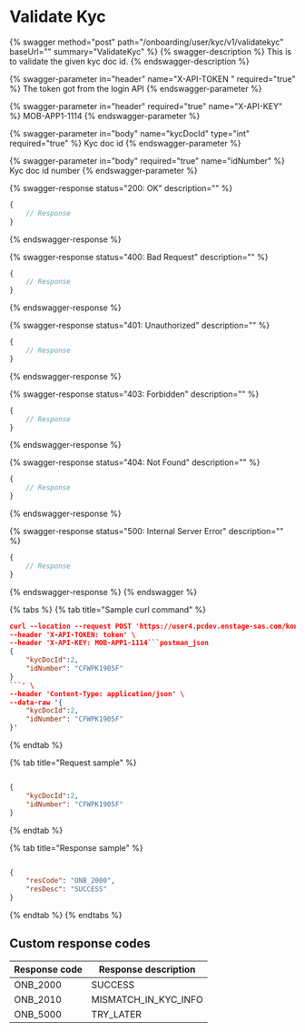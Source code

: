 # Validate Kyc

{% swagger method="post" path="/onboarding/user/kyc/v1/validatekyc" baseUrl="<domain>" summary="ValidateKyc" %}
{% swagger-description %}
This is to validate the given kyc doc id.
{% endswagger-description %}

{% swagger-parameter in="header" name="X-API-TOKEN  " required="true" %}
The token got from the login API
{% endswagger-parameter %}

{% swagger-parameter in="header" required="true" name="X-API-KEY" %}
MOB-APP1-1114
{% endswagger-parameter %}

{% swagger-parameter in="body" name="kycDocId" type="int" required="true" %}
Kyc doc id
{% endswagger-parameter %}

{% swagger-parameter in="body" required="true" name="idNumber" %}
Kyc doc id number
{% endswagger-parameter %}

{% swagger-response status="200: OK" description="" %}
```javascript
{
    // Response
}
```
{% endswagger-response %}

{% swagger-response status="400: Bad Request" description="" %}
```javascript
{
    // Response
}
```
{% endswagger-response %}

{% swagger-response status="401: Unauthorized" description="" %}
```javascript
{
    // Response
}
```
{% endswagger-response %}

{% swagger-response status="403: Forbidden" description="" %}
```javascript
{
    // Response
}
```
{% endswagger-response %}

{% swagger-response status="404: Not Found" description="" %}
```javascript
{
    // Response
}
```
{% endswagger-response %}

{% swagger-response status="500: Internal Server Error" description="" %}
```javascript
{
    // Response
}
```
{% endswagger-response %}
{% endswagger %}

{% tabs %}
{% tab title="Sample curl command" %}
````json
curl --location --request POST 'https://user4.pcdev.enstage-sas.com/kong/onboarding/user/kyc/v1/validatekyc' \
--header 'X-API-TOKEN: token' \
--header 'X-API-KEY: MOB-APP1-1114```postman_json
{
    "kycDocId":2,
    "idNumber": "CFWPK1905F"
}
```' \
--header 'Content-Type: application/json' \
--data-raw '{
    "kycDocId":2,
    "idNumber": "CFWPK1905F"
}'
````
{% endtab %}

{% tab title="Request sample" %}
```json

{
    "kycDocId":2,
    "idNumber": "CFWPK1905F"
}

```
{% endtab %}

{% tab title="Response sample" %}
```json

{
    "resCode": "ONB_2000",
    "resDesc": "SUCCESS"
}

```
{% endtab %}
{% endtabs %}

## Custom response codes

| Response code | Response description    |
| ------------- | ----------------------- |
| ONB\_2000     | SUCCESS                 |
| ONB\_2010     | MISMATCH\_IN\_KYC\_INFO |
| ONB\_5000     | TRY\_LATER              |
